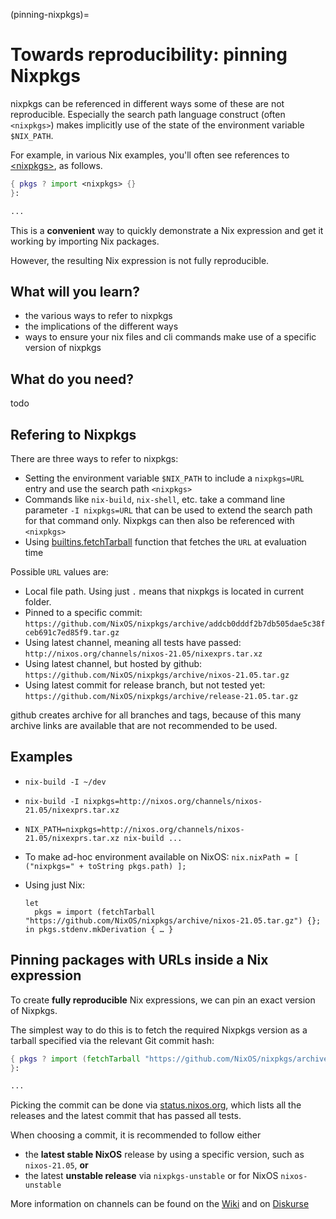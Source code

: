 (pinning-nixpkgs)=

# Towards reproducibility: pinning Nixpkgs

nixpkgs can be referenced in different ways some of these are not reproducible.
Especially the search path language construct (often `<nixpkgs>`) makes implicitly use of the state of the environment variable `$NIX_PATH`.

For example, in various Nix examples, you'll often see references to [\<nixpkgs>](https://github.com/NixOS/nixpkgs), as follows.

```nix
{ pkgs ? import <nixpkgs> {}
}:

...
```

This is a **convenient** way to quickly demonstrate a Nix expression and get it working by importing Nix packages.

However, the resulting Nix expression is not fully reproducible.

## What will you learn?

- the various ways to refer to nixpkgs
- the implications of the different ways
- ways to ensure your nix files and cli commands make use of a specific version of nixpkgs

## What do you need?

todo

## Refering to Nixpkgs 

There are three ways to refer to nixpkgs:

- Setting the environment variable `$NIX_PATH` to include a `nixpkgs=URL` entry and use the search path `<nixpkgs>` <!-- link to language tutorial -->
- Commands like `nix-build`, `nix-shell`, etc. take a command line parameter `-I nixpkgs=URL` that can be used to extend the search path for that command only. Nixpkgs can then also be referenced with `<nixpkgs>`
- Using [builtins.fetchTarball](https://nixos.org/manual/nix/stable/expressions/builtins.html) function that fetches the `URL` at evaluation time <!-- more precise link would be nice -->

Possible `URL` values are:

- Local file path. Using just `.` means that nixpkgs is located in current folder.
- Pinned to a specific commit: `https://github.com/NixOS/nixpkgs/archive/addcb0dddf2b7db505dae5c38fceb691c7ed85f9.tar.gz`
- Using latest channel, meaning all tests have passed: `http://nixos.org/channels/nixos-21.05/nixexprs.tar.xz`
- Using latest channel, but hosted by github: `https://github.com/NixOS/nixpkgs/archive/nixos-21.05.tar.gz`
- Using latest commit for release branch, but not tested yet: `https://github.com/NixOS/nixpkgs/archive/release-21.05.tar.gz`

github creates archive for all branches and tags, because of this many archive links are available that are not recommended to be used.

## Examples

- `nix-build -I ~/dev`

- `nix-build -I nixpkgs=http://nixos.org/channels/nixos-21.05/nixexprs.tar.xz`

- `NIX_PATH=nixpkgs=http://nixos.org/channels/nixos-21.05/nixexprs.tar.xz nix-build ...`

- To make ad-hoc environment available on NixOS: `nix.nixPath = [ ("nixpkgs=" + toString pkgs.path) ];`

- Using just Nix:

  ```
  let
    pkgs = import (fetchTarball "https://github.com/NixOS/nixpkgs/archive/nixos-21.05.tar.gz") {};
  in pkgs.stdenv.mkDerivation { … }
  ```

## Pinning packages with URLs inside a Nix expression

To create **fully reproducible** Nix expressions, we can pin an exact version of Nixpkgs.

The simplest way to do this is to fetch the required Nixpkgs version as a tarball specified via the relevant Git commit hash:

```nix
{ pkgs ? import (fetchTarball "https://github.com/NixOS/nixpkgs/archive/3590f02e7d5760e52072c1a729ee2250b5560746.tar.gz") {}
}:

...
```

Picking the commit can be done via [status.nixos.org](https://status.nixos.org/),
which lists all the releases and the latest commit that has passed all tests.

When choosing a commit, it is recommended to follow either

- the **latest stable NixOS** release by using a specific version, such as `nixos-21.05`, **or**
- the latest **unstable release** via `nixpkgs-unstable` or for NixOS `nixos-unstable`

More information on channels can be found on the [Wiki](https://nixos.wiki/wiki/Nix_channels) and on [Diskurse](https://discourse.nixos.org/t/differences-between-nix-channels/13998) <!-- todo: move here + check manuals for content again -->
